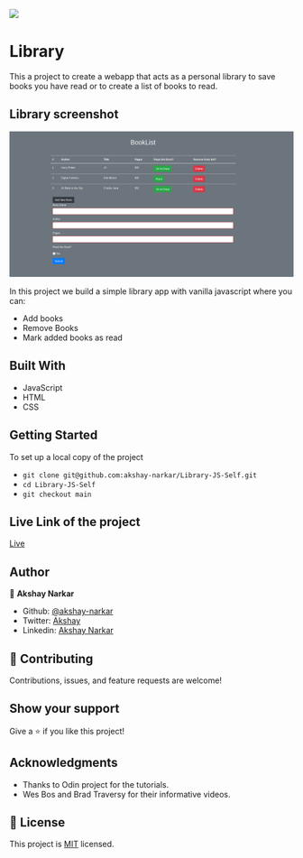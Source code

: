 ![](https://img.shields.io/badge/Microverse-blueviolet)

# Library

This a project to create a webapp that acts as a personal library to save books you have read or to create a list of books to read.

## Library screenshot

<img src="screen.png"/>

In this project we build a simple library app with vanilla javascript where you can:

- Add books
- Remove Books
- Mark added books as read

## Built With

- JavaScript
- HTML
- CSS

## Getting Started

To set up a local copy of the project

- `git clone git@github.com:akshay-narkar/Library-JS-Self.git `
- `cd Library-JS-Self`
- `git checkout main`

## Live Link of the project

[Live](https://raw.githack.com/akshay-narkar/Library-JS-Self/localstorage/index.html)

## Author

👤 **Akshay Narkar**

- Github: [@akshay-narkar](https://github.com/akshay-narkar)
- Twitter: [Akshay](https://www.twitter.com/akidoit)
- Linkedin: [Akshay Narkar](https://www.linkedin.com/in/akshaynarkar25/)

## 🤝 Contributing

Contributions, issues, and feature requests are welcome!

## Show your support

Give a ⭐️ if you like this project!

## Acknowledgments

- Thanks to Odin project for the tutorials.
- Wes Bos and Brad Traversy for their informative videos.

## 📝 License

This project is [MIT](LICENSE) licensed.
